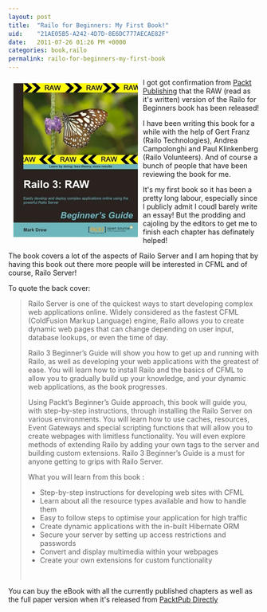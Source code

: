 ```yaml
---
layout: post
title:  "Railo for Beginners: My First Book!"
uid:	"21AE05B5-A242-4D7D-8E6DC777AECAE82F"
date:   2011-07-26 01:26 PM +0000
categories: book,railo
permalink: railo-for-beginners-my-first-book
---
```

<p><img style="float: left; margin: 10px;" src="/blog/assets/content/3401os_mockupcover_bg.jpg" alt="Railo for Beginneers RAW Version" width="250" height="309" /></p>
<p>I got got confirmation from <a title="Packt Publishing Technical &amp; IT Book and eBook Store" href="http://www.packtpub.com/">Packt Publishing</a> that the RAW (read as it's written) version of the Railo for Beginners book has been released! </p>
<p>I have been writing this book for a while with the help of Gert Franz (Railo Technologies), Andrea Campolonghi and Paul Klinkenberg (Railo Volunteers). And of course a bunch of people that have been reviewing the book for me.</p>
<p>
It's my first book so it has been a pretty long labour, especially since I publicly admit I coudl barely write an essay! But the prodding and cajoling by the editors to get me to finish each chapter has definately helped! 
</p>
<p>
The book covers a lot of the aspects of Railo Server and I am hoping that by having this book out there more people will be interested in CFML and of course, Railo Server!
</p>
<p>
To quote the back cover:
</p>
<blockquote>
<p>Railo Server is one of the quickest ways to start developing complex web applications online. Widely considered as the fastest CFML (ColdFusion Markup Language) engine, Railo allows you to create dynamic web pages that can change depending on user input, database lookups, or even the time of day.
</p>
<p>Railo 3 Beginner’s Guide will show you how to get up and running with Railo, as well as developing your web applications with the greatest of ease. You will learn how to install Railo and the basics of CFML to allow you to gradually build up your knowledge, and your dynamic web applications, as the book progresses.</p>
<p>Using Packt’s Beginner’s Guide approach, this book will guide you, with step-by-step instructions, through installing the Railo Server on various environments. You will learn how to use caches, resources, Event Gateways and special scripting functions that will allow you to create webpages with limitless functionality. You will even explore methods of extending Railo by adding your own tags to the server and building custom extensions.
Railo 3 Beginner’s Guide is a must for anyone getting to grips with Railo Server.</p>
<p>
What you will learn from this book :
</p>
<ul>
<li>Step-by-step instructions for developing web sites with CFML</li>
<li>Learn about all the resource types available and how to handle them</li>
<li>Easy to follow steps to optimise your application for high traffic</li>
<li>Create dynamic applications with the in-built Hibernate ORM</li>
<li>Secure your server by setting up access restrictions and passwords</li>
<li>Convert and display multimedia within your webpages</li>
<li>Create your own extensions for custom functionality</li>
</ul>
<p> </p>
</blockquote>
<p>
You can buy the eBook with all the currently published chapters as well as the full paper version when it's released from <a title="Railo 3 Beginner’s Guide: RAW Book &amp; eBook | Packt Publishing Technical &amp; IT Book and eBook Store" href="http://www.packtpub.com/railo-3-beginners-guide-to-develop-deploy-complex-applications-online/book">PacktPub Directly </a>
</p>